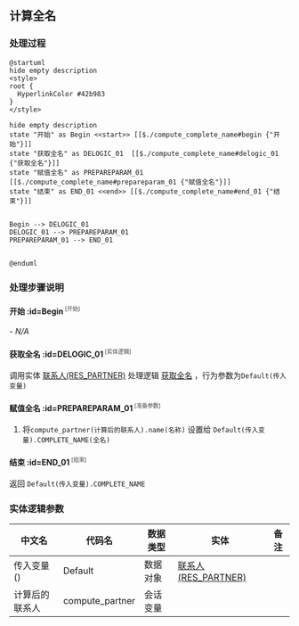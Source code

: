 ## 计算全名 <!-- {docsify-ignore-all} -->

   

### 处理过程

```plantuml
@startuml
hide empty description
<style>
root {
  HyperlinkColor #42b983
}
</style>

hide empty description
state "开始" as Begin <<start>> [[$./compute_complete_name#begin {"开始"}]]
state "获取全名" as DELOGIC_01  [[$./compute_complete_name#delogic_01 {"获取全名"}]]
state "赋值全名" as PREPAREPARAM_01  [[$./compute_complete_name#prepareparam_01 {"赋值全名"}]]
state "结束" as END_01 <<end>> [[$./compute_complete_name#end_01 {"结束"}]]


Begin --> DELOGIC_01
DELOGIC_01 --> PREPAREPARAM_01
PREPAREPARAM_01 --> END_01


@enduml
```


### 处理步骤说明

#### 开始 :id=Begin<sup class="footnote-symbol"> <font color=gray size=1>[开始]</font></sup>



*- N/A*
#### 获取全名 :id=DELOGIC_01<sup class="footnote-symbol"> <font color=gray size=1>[实体逻辑]</font></sup>



调用实体 [联系人(RES_PARTNER)](module/base/res_partner.md) 处理逻辑 [获取全名]((module/base/res_partner/logic/get_complete_name.md)) ，行为参数为`Default(传入变量)`

#### 赋值全名 :id=PREPAREPARAM_01<sup class="footnote-symbol"> <font color=gray size=1>[准备参数]</font></sup>



1. 将`compute_partner(计算后的联系人).name(名称)` 设置给  `Default(传入变量).COMPLETE_NAME(全名)`

#### 结束 :id=END_01<sup class="footnote-symbol"> <font color=gray size=1>[结束]</font></sup>



返回 `Default(传入变量).COMPLETE_NAME`



### 实体逻辑参数

|    中文名   |    代码名    |  数据类型    |  实体   |备注 |
| --------| --------| -------- | -------- | --------   |
|传入变量(<i class="fa fa-check"/></i>)|Default|数据对象|[联系人(RES_PARTNER)](module/base/res_partner.md)||
|计算后的联系人|compute_partner|会话变量|||
